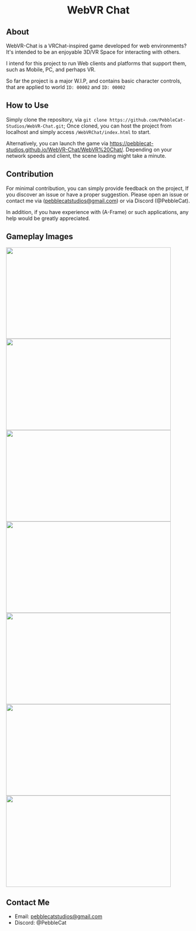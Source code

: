 <h1 align="center">WebVR Chat</h1>

## About
WebVR-Chat is a VRChat-inspired game developed for web environments? It's intended to be an enjoyable 3D/VR Space for interacting with others.

I intend for this project to run Web clients and platforms that support them, such as Mobile, PC, and perhaps VR.

So far the project is a major W.I.P, and contains basic character controls, that are applied to world `ID: 00002` and `ID: 00002`

## How to Use
Simply clone the repository, via `git clone https://github.com/PebbleCat-Studios/WebVR-Chat.git`; Once cloned, you can host the project from localhost and simply access `/WebVRChat/index.html` to start.

Alternatively, you can launch the game via https://pebblecat-studios.github.io/WebVR-Chat/WebVR%20Chat/. Depending on your network speeds and client, the scene loading might take a minute.

## Contribution
For minimal contribution, you can simply provide feedback on the project, If you discover an issue or have a proper suggestion. Please open an issue or contact me via (pebblecatstudios@gmail.com) or via Discord (@PebbleCat).

In addition, if you have experience with (A-Frame) or such applications, any help would be greatly appreciated.

## Gameplay Images

<img src="https://github.com/funing36/WebVR-Chat/assets/146106615/ddf381d1-8725-4b1a-a6cf-5e84e0e19572" data-canonical-src="https://gyazo.com/eb5c5741b6a9a16c692170a41a49c858.png" width="450" height="250" />
<img src="https://github.com/funing36/WebVR-Chat/assets/146106615/0382bf2f-cf0f-4ecb-846c-cf32b66796d1" data-canonical-src="https://gyazo.com/eb5c5741b6a9a16c692170a41a49c858.png" width="450" height="250" />
<img src="https://github.com/funing36/WebVR-Chat/assets/146106615/bb0aa35f-527b-44c6-98c0-20796a398522" data-canonical-src="https://gyazo.com/eb5c5741b6a9a16c692170a41a49c858.png" width="450" height="250" />
<img src="https://github.com/funing36/WebVR-Chat/assets/146106615/0beb70b0-0436-4ae0-89fd-9dfb92d71c38" data-canonical-src="https://gyazo.com/eb5c5741b6a9a16c692170a41a49c858.png" width="450" height="250" />
<img src="https://github.com/funing36/WebVR-Chat/assets/146106615/ed0cfa53-dfd0-4720-80b5-bc58921faebd" data-canonical-src="https://gyazo.com/eb5c5741b6a9a16c692170a41a49c858.png" width="450" height="250" />
<img src="https://github.com/funing36/WebVR-Chat/assets/146106615/e89f6e58-59ae-4393-9c06-7b9f453f1b08" data-canonical-src="https://gyazo.com/eb5c5741b6a9a16c692170a41a49c858.png" width="450" height="250" />
<img src="https://github.com/funing36/WebVR-Chat/assets/146106615/c7e0cf2d-1755-4eb6-baa8-f7cf9cfef150" data-canonical-src="https://gyazo.com/eb5c5741b6a9a16c692170a41a49c858.png" width="450" height="250" />

## Contact Me
- Email: <a href=mailto:pebblecatstudios@gmail.com>pebblecatstudios@gmail.com</a>
- Discord: @PebbleCat

<!-- 
I know what you are
You're one of em furries
I knew it 
:stare:
 -->